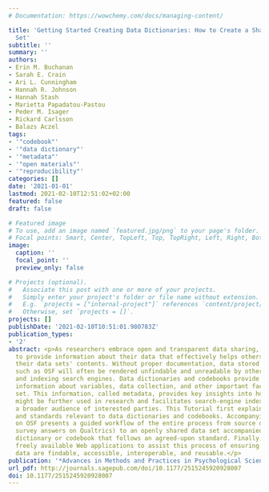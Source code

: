 ```yaml
---
# Documentation: https://wowchemy.com/docs/managing-content/

title: 'Getting Started Creating Data Dictionaries: How to Create a Shareable Data
  Set'
subtitle: ''
summary: ''
authors:
- Erin M. Buchanan
- Sarah E. Crain
- Ari L. Cunningham
- Hannah R. Johnson
- Hannah Stash
- Marietta Papadatou-Pastou
- Peder M. Isager
- Rickard Carlsson
- Balazs Aczel
tags:
- '"codebook"'
- '"data dictionary"'
- '"metadata"'
- '"open materials"'
- '"reproducibility"'
categories: []
date: '2021-01-01'
lastmod: 2021-02-10T12:51:02+02:00
featured: false
draft: false

# Featured image
# To use, add an image named `featured.jpg/png` to your page's folder.
# Focal points: Smart, Center, TopLeft, Top, TopRight, Left, Right, BottomLeft, Bottom, BottomRight.
image:
  caption: ''
  focal_point: ''
  preview_only: false

# Projects (optional).
#   Associate this post with one or more of your projects.
#   Simply enter your project's folder or file name without extension.
#   E.g. `projects = ["internal-project"]` references `content/project/deep-learning/index.md`.
#   Otherwise, set `projects = []`.
projects: []
publishDate: '2021-02-10T10:51:01.980783Z'
publication_types:
- '2'
abstract: <p>As researchers embrace open and transparent data sharing, they will need
  to provide information about their data that effectively helps others understand
  their data sets' contents. Without proper documentation, data stored in online repositories
  such as OSF will often be rendered unfindable and unreadable by other researchers
  and indexing search engines. Data dictionaries and codebooks provide a wealth of
  information about variables, data collection, and other important facets of a data
  set. This information, called metadata, provides key insights into how the data
  might be further used in research and facilitates search-engine indexing to reach
  a broader audience of interested parties. This Tutorial first explains terminology
  and standards relevant to data dictionaries and codebooks. Accompanying information
  on OSF presents a guided workflow of the entire process from source data (e.g.,
  survey answers on Qualtrics) to an openly shared data set accompanied by a data
  dictionary or codebook that follows an agreed-upon standard. Finally, we discuss
  freely available Web applications to assist this process of ensuring that psychology
  data are findable, accessible, interoperable, and reusable.</p>
publication: '*Advances in Methods and Practices in Psychological Science*'
url_pdf: http://journals.sagepub.com/doi/10.1177/2515245920928007
doi: 10.1177/2515245920928007
---
```

